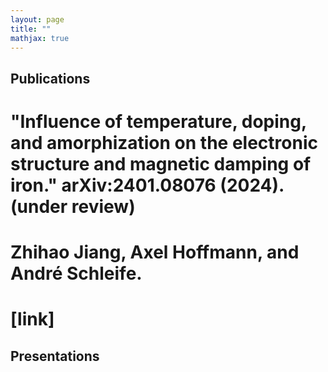 ```yaml
---
layout: page
title: ""
mathjax: true
---
```


## Publications
# "Influence of temperature, doping, and amorphization on the electronic structure and magnetic damping of iron." arXiv:2401.08076 (2024). (under review)
# Zhihao Jiang, Axel Hoffmann, and André Schleife. 
# [link]

## Presentations
